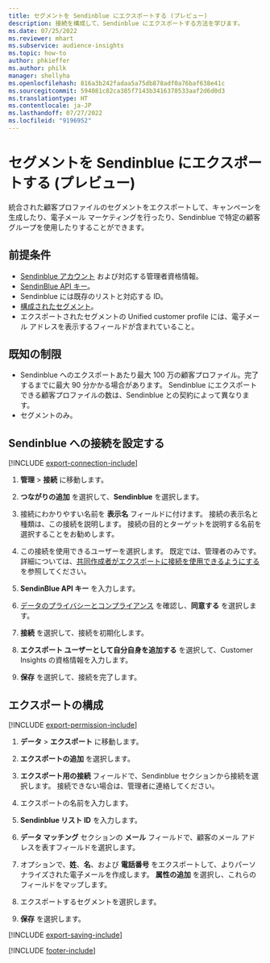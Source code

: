 ```yaml
---
title: セグメントを Sendinblue にエクスポートする (プレビュー)
description: 接続を構成して、Sendinblue にエクスポートする方法を学びます。
ms.date: 07/25/2022
ms.reviewer: mhart
ms.subservice: audience-insights
ms.topic: how-to
author: phkieffer
ms.author: philk
manager: shellyha
ms.openlocfilehash: 816a3b242fadaa5a75db878adf0a76baf638e41c
ms.sourcegitcommit: 594081c82ca385f7143b3416378533aaf2d6d0d3
ms.translationtype: HT
ms.contentlocale: ja-JP
ms.lasthandoff: 07/27/2022
ms.locfileid: "9196952"
---
```

# <a name="export-segments-to-sendinblue-preview"></a>セグメントを Sendinblue にエクスポートする (プレビュー)

統合された顧客プロファイルのセグメントをエクスポートして、キャンペーンを生成したり、電子メール マーケティングを行ったり、Sendinblue で特定の顧客グループを使用したりすることができます。

## <a name="prerequisites"></a>前提条件

- [Sendinblue アカウント](https://www.sendinblue.com/) および対応する管理者資格情報。
- [SendinBlue API キー](https://developers.sendinblue.com/docs/getting-started#:~:text=Get%20your%20API%20key&text=You%20can%20create%20one%20from,your%20settings%20This%20API%20key)。
- Sendinblue には既存のリストと対応する ID。
- [構成されたセグメント](segments.md)。
- エクスポートされたセグメントの Unified customer profile には、電子メール アドレスを表示するフィールドが含まれていること。

## <a name="known-limitations"></a>既知の制限

- Sendinblue へのエクスポートあたり最大 100 万の顧客プロファイル。完了するまでに最大 90 分かかる場合があります。 Sendinblue にエクスポートできる顧客プロファイルの数は、Sendinblue との契約によって異なります。
- セグメントのみ。

## <a name="set-up-connection-to-sendinblue"></a>Sendinblue への接続を設定する

[!INCLUDE [export-connection-include](includes/export-connection-admn.md)]

1. **管理** > **接続** に移動します。

1. **つながりの追加** を選択して、**Sendinblue** を選択します。

1. 接続にわかりやすい名前を **表示名** フィールドに付けます。 接続の表示名と種類は、この接続を説明します。 接続の目的とターゲットを説明する名前を選択することをお勧めします。

1. この接続を使用できるユーザーを選択します。 既定では、管理者のみです。 詳細については、[共同作成者がエクスポートに接続を使用できるようにする](connections.md#allow-contributors-to-use-a-connection-for-exports) を参照してください。

1. **SendinBlue API キー** を入力します。

1. [データのプライバシーとコンプライアンス](connections.md#data-privacy-and-compliance) を確認し、**同意する** を選択します。

1. **接続** を選択して、接続を初期化します。

1. **エクスポート ユーザーとして自分自身を追加する** を選択して、Customer Insights の資格情報を入力します。

1. **保存** を選択して、接続を完了します。

## <a name="configure-an-export"></a>エクスポートの構成

[!INCLUDE [export-permission-include](includes/export-permission.md)]

1. **データ** > **エクスポート** に移動します。

1. **エクスポートの追加** を選択します。

1. **エクスポート用の接続** フィールドで、Sendinblue セクションから接続を選択します。 接続できない場合は、管理者に連絡してください。

1. エクスポートの名前を入力します。

1. **Sendinblue リスト ID** を入力します。

1. **データ マッチング** セクションの **メール** フィールドで、顧客のメール アドレスを表すフィールドを選択します。

1. オプションで、**姓**、**名**、および **電話番号** をエクスポートして、よりパーソナライズされた電子メールを作成します。 **属性の追加** を選択し、これらのフィールドをマップします。

1. エクスポートするセグメントを選択します。

1. **保存** を選択します。

[!INCLUDE [export-saving-include](includes/export-saving.md)]

[!INCLUDE [footer-include](includes/footer-banner.md)]
